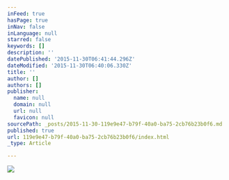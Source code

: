```yaml
---
inFeed: true
hasPage: true
inNav: false
inLanguage: null
starred: false
keywords: []
description: ''
datePublished: '2015-11-30T06:41:44.296Z'
dateModified: '2015-11-30T06:40:06.330Z'
title: ''
author: []
authors: []
publisher:
  name: null
  domain: null
  url: null
  favicon: null
sourcePath: _posts/2015-11-30-119e9e47-b79f-40a0-ba75-2cb76b23b0f6.md
published: true
url: 119e9e47-b79f-40a0-ba75-2cb76b23b0f6/index.html
_type: Article

---
```

![](https://the-grid-user-content.s3-us-west-2.amazonaws.com/cdafe004-98ec-4020-8b30-21f64e0201d2.jpg)